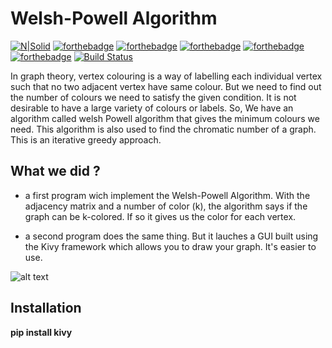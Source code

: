 # Welsh-Powell Algorithm


[![N|Solid](https://cldup.com/dTxpPi9lDf.thumb.png)](https://nodesource.com/products/nsolid)
[![forthebadge](https://forthebadge.com/images/badges/powered-by-electricity.svg)](https://forthebadge.com)
[![forthebadge](https://forthebadge.com/images/badges/gluten-free.svg)](https://forthebadge.com)
[![forthebadge](https://forthebadge.com/images/badges/built-with-love.svg)](https://forthebadge.com)
[![forthebadge](https://forthebadge.com/images/badges/made-with-python.svg)](https://forthebadge.com)
[![forthebadge](https://forthebadge.com/images/badges/uses-brains.svg)](https://forthebadge.com)
[![Build Status](https://travis-ci.org/joemccann/dillinger.svg?branch=master)](https://travis-ci.org/joemccann/dillinger)

In graph theory, vertex colouring is a way of labelling each individual vertex such that no two adjacent vertex have same colour. But we need to find out the number of colours we need to satisfy the given condition. It is not desirable to have a large variety of colours or labels. So, We have an algorithm called welsh Powell algorithm that gives the minimum colours we need. This algorithm is also used to find the chromatic number of a graph. This is an iterative greedy approach.

## What we did ? 

- a first program wich implement the Welsh-Powell Algorithm. With the adjacency matrix and a number of color (k), the algorithm says if the graph can be k-colored.
If so it gives us the color for each vertex. 

- a second program does the same thing. But it lauches a GUI built using the Kivy framework which allows you to draw your graph. It's easier to use.

 ![alt text](https://github.com/TheoManea/ProjetOpti-Githoub/blob/main/Capture.PNG)

## Installation

  **pip install kivy**

